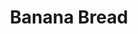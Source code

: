 ---
layout: recette
categories: [recettes]
hidden: true
lang: fr
title: Banana Bread
ingredients: 
  - nom: oeufs 
    qte: 2
  - nom: sucre
    qte: 150
    unite: gr
  - nom: farine
    qte: 250
    unite: gr
  - nom: bicarbonate de soude
    qte: 3
    unite: gr
  - nom: bananes ultra mûres
    qte: 2
  - nom: beurre mou
    qte: 80
    unite: gr
  - nom: lait
    qte: 5
    unite: cL
preconditions:
  - Le lait, les bananes et les oeufs doivent être à température ambiante
  - Le beurre doit être mou
  - Préchauffer le four à 160°C
etapes:
  - label: Préparation
    details:
      - Tamiser 150 gr de farine, le sucre, la levure et le bicarbonate dans un saladier
      - Écraser les bananes avec une fourchette
      - Ajouter les bananes, le beurre et le lait
      - Battre au mixeur 
      - Ajouter les oeufs et les 100 derniers grammes de farine
      - Mélanger au fouet
      - Beurrer et fariner le moule puis y ajouter la préparation
materiel:
  - moule à cake
  - batteur électrique
cuisson: 
  - Cuire 60 minutes à 160°C
  - Vérifier que le cake est cuit avec la pointe d'un couteau
---